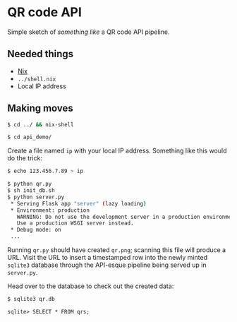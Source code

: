 # QR code API

Simple sketch of _something like_ a QR code API pipeline.

Needed things
---
  * [Nix](https://nixos.org/nix/)
  * `../shell.nix`
  * Local IP address

Making moves
---
```bash
$ cd ../ && nix-shell
```
```bash
$ cd api_demo/
```

Create a file named `ip` with your local IP address. Something like this would do the trick:
```bash
$ echo 123.456.7.89 > ip
```

```bash
$ python qr.py
$ sh init_db.sh
$ python server.py
 * Serving Flask app "server" (lazy loading)
 * Environment: production
   WARNING: Do not use the development server in a production environment.
   Use a production WSGI server instead.
 * Debug mode: on
 ...
```

Running `qr.py` should have created `qr.png`; scanning this file will produce a URL. Visit the URL to insert a timestamped row into the newly minted `sqlite3` database through the API-esque pipeline being served up in `server.py`.

Head over to the database to check out the created data:
```bash
$ sqlite3 qr.db
```
```
sqlite> SELECT * FROM qrs;
```
